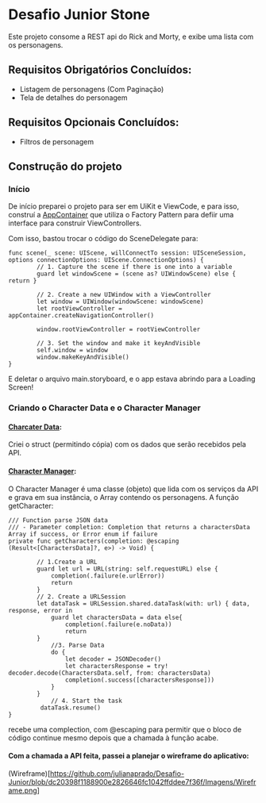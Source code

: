 # Desafio Junior Stone

Este projeto consome a REST api do Rick and Morty, e exibe uma lista com os personagens. 

## Requisitos Obrigatórios Concluídos:
- Listagem de personagens (Com Paginação)
- Tela de detalhes do personagem

## Requisitos Opcionais Concluídos:
- Filtros de personagem

## Construção do projeto

### Início
De início preparei o projeto para ser em UiKit e ViewCode, e para isso, construí a [AppContainer](https://github.com/julianaprado/Desafio-Junior/blob/17ecda5d35a806b9c4f4712815940f71b86f8750/DesafioJunior/Main/AppContainer.swift) que utiliza o Factory Pattern para defiir uma interface para construir ViewControllers.

Com isso, bastou trocar o código do SceneDelegate para:

```
func scene(_ scene: UIScene, willConnectTo session: UISceneSession, options connectionOptions: UIScene.ConnectionOptions) {
        // 1. Capture the scene if there is one into a variable
        guard let windowScene = (scene as? UIWindowScene) else { return }
        
        // 2. Create a new UIWindow with a ViewController
        let window = UIWindow(windowScene: windowScene)
        let rootViewController = appContainer.createNavigationController()
        
        window.rootViewController = rootViewController
        
        // 3. Set the window and make it keyAndVisible
        self.window = window
        window.makeKeyAndVisible()
}
```

E deletar o arquivo main.storyboard, e o app estava abrindo para a Loading Screen!


### Criando o Character Data e o Character Manager

#### [Charcater Data](https://github.com/julianaprado/Desafio-Junior/blob/3e8676e4082c8c7d3eb2fd5cda20a4d2b774c384/DesafioJunior/Model/CharactersData.swift):

Criei o struct (permitindo cópia) com os dados que serão recebidos pela API.

#### [Character Manager](https://github.com/julianaprado/Desafio-Junior/blob/3e8676e4082c8c7d3eb2fd5cda20a4d2b774c384/DesafioJunior/Model/CharactersManager.swift):

O Character Manager é uma classe (objeto) que lida com os serviços da API e grava em sua instância, o Array contendo os personagens. A função getCharacter:

```
/// Function parse JSON data
/// - Parameter completion: Completion that returns a charactersData Array if success, or Error enum if failure
private func getCharacters(completion: @escaping (Result<[CharactersData]?, e>) -> Void) {
        
        // 1.Create a URL
        guard let url = URL(string: self.requestURL) else {
            completion(.failure(e.urlError))
            return
        }
        // 2. Create a URLSession
        let dataTask = URLSession.shared.dataTask(with: url) { data, response, error in
            guard let charactersData = data else{
                completion(.failure(e.noData))
                return
        }
            //3. Parse Data
            do {
                let decoder = JSONDecoder()
                let charactersResponse = try! decoder.decode(CharactersData.self, from: charactersData)
                completion(.success([charactersResponse]))
            }
        }
            // 4. Start the task
         dataTask.resume()
}
```

recebe uma complection, com @escaping para permitir que o bloco de código continue mesmo depois que a chamada à função acabe.

#### Com a chamada a API feita, passei a planejar o wireframe do aplicativo:

(Wireframe)[https://github.com/julianaprado/Desafio-Junior/blob/dc20398f1188900e2826646fc1042ffddee7f36f/Imagens/Wireframe.png]



